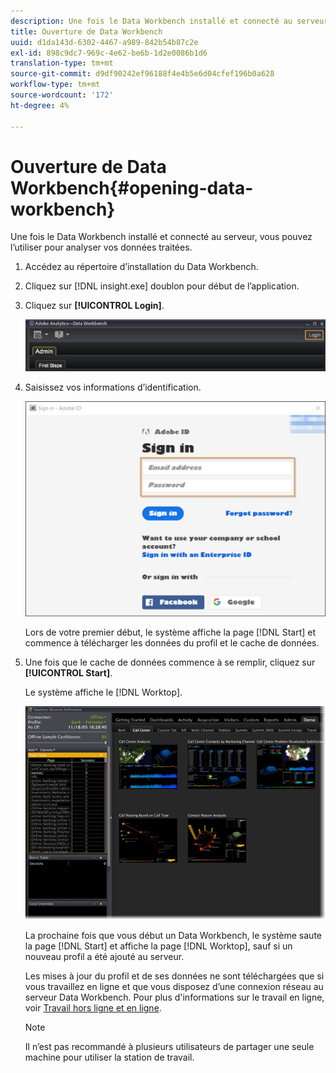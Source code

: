 ```yaml
---
description: Une fois le Data Workbench installé et connecté au serveur, vous pouvez l’utiliser pour analyser vos données traitées.
title: Ouverture de Data Workbench
uuid: d1da143d-6302-4467-a989-842b54b87c2e
exl-id: 898c9dc7-969c-4e62-be6b-1d2e0086b1d6
translation-type: tm+mt
source-git-commit: d9df90242ef96188f4e4b5e6d04cfef196b0a628
workflow-type: tm+mt
source-wordcount: '172'
ht-degree: 4%

---
```


# Ouverture de Data Workbench{#opening-data-workbench}

Une fois le Data Workbench installé et connecté au serveur, vous pouvez l’utiliser pour analyser vos données traitées.

1. Accédez au répertoire d’installation du Data Workbench.
1. Cliquez sur [!DNL insight.exe] doublon pour début de l’application.
1. Cliquez sur **[!UICONTROL Login]**.

   ![](assets/dwb_login.png)

1. Saisissez vos informations d’identification.

   ![](assets/dwb_signin.png)

   Lors de votre premier début, le système affiche la page [!DNL Start] et commence à télécharger les données du profil et le cache de données.

1. Une fois que le cache de données commence à se remplir, cliquez sur **[!UICONTROL Start]**.

   Le système affiche le [!DNL Worktop].

   ![](assets/wtp_open.png)

   La prochaine fois que vous début un Data Workbench, le système saute la page [!DNL Start] et affiche la page [!DNL Worktop], sauf si un nouveau profil a été ajouté au serveur.

   Les mises à jour du profil et de ses données ne sont téléchargées que si vous travaillez en ligne et que vous disposez d’une connexion réseau au serveur Data Workbench. Pour plus d&#39;informations sur le travail en ligne, voir [Travail hors ligne et en ligne](../../home/c-get-started/c-off-on.md#concept-cef8758ede044b18b3558376c5eb9f54).

   >[!NOTE]
   >
   >Il n’est pas recommandé à plusieurs utilisateurs de partager une seule machine pour utiliser la station de travail.
